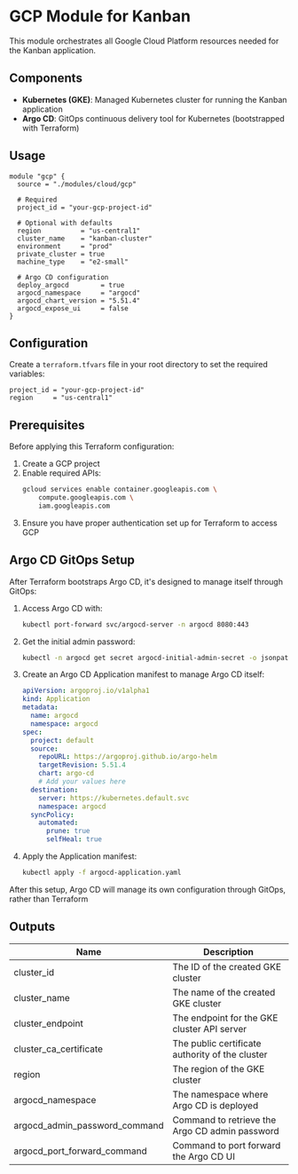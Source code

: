 # GCP Module for Kanban

This module orchestrates all Google Cloud Platform resources needed for the Kanban application.

## Components

- **Kubernetes (GKE)**: Managed Kubernetes cluster for running the Kanban application
- **Argo CD**: GitOps continuous delivery tool for Kubernetes (bootstrapped with Terraform)

## Usage

```hcl
module "gcp" {
  source = "./modules/cloud/gcp"

  # Required
  project_id = "your-gcp-project-id"
  
  # Optional with defaults
  region          = "us-central1"
  cluster_name    = "kanban-cluster"
  environment     = "prod"
  private_cluster = true
  machine_type    = "e2-small"
  
  # Argo CD configuration
  deploy_argocd        = true
  argocd_namespace     = "argocd"
  argocd_chart_version = "5.51.4"
  argocd_expose_ui     = false
}
```

## Configuration

Create a `terraform.tfvars` file in your root directory to set the required variables:

```hcl
project_id = "your-gcp-project-id"
region     = "us-central1"
```

## Prerequisites

Before applying this Terraform configuration:

1. Create a GCP project
2. Enable required APIs:
   ```bash
   gcloud services enable container.googleapis.com \
       compute.googleapis.com \
       iam.googleapis.com
   ```
3. Ensure you have proper authentication set up for Terraform to access GCP

## Argo CD GitOps Setup

After Terraform bootstraps Argo CD, it's designed to manage itself through GitOps:

1. Access Argo CD with:
   ```bash
   kubectl port-forward svc/argocd-server -n argocd 8080:443
   ```

2. Get the initial admin password:
   ```bash
   kubectl -n argocd get secret argocd-initial-admin-secret -o jsonpath="{.data.password}" | base64 -d
   ```

3. Create an Argo CD Application manifest to manage Argo CD itself:
   ```yaml
   apiVersion: argoproj.io/v1alpha1
   kind: Application
   metadata:
     name: argocd
     namespace: argocd
   spec:
     project: default
     source:
       repoURL: https://argoproj.github.io/argo-helm
       targetRevision: 5.51.4
       chart: argo-cd
       # Add your values here
     destination:
       server: https://kubernetes.default.svc
       namespace: argocd
     syncPolicy:
       automated:
         prune: true
         selfHeal: true
   ```

4. Apply the Application manifest:
   ```bash
   kubectl apply -f argocd-application.yaml
   ```

After this setup, Argo CD will manage its own configuration through GitOps, rather than Terraform

## Outputs

| Name | Description |
|------|-------------|
| cluster_id | The ID of the created GKE cluster |
| cluster_name | The name of the created GKE cluster |
| cluster_endpoint | The endpoint for the GKE cluster API server |
| cluster_ca_certificate | The public certificate authority of the cluster |
| region | The region of the GKE cluster |
| argocd_namespace | The namespace where Argo CD is deployed |
| argocd_admin_password_command | Command to retrieve the Argo CD admin password |
| argocd_port_forward_command | Command to port forward the Argo CD UI |